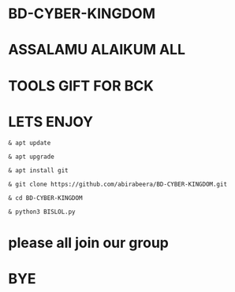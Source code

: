 # BD-CYBER-KINGDOM

# ASSALAMU ALAIKUM ALL

# TOOLS GIFT FOR BCK

# LETS ENJOY 


`& apt update`

`& apt upgrade`

`& apt install git`

`& git clone https://github.com/abirabeera/BD-CYBER-KINGDOM.git`

`& cd BD-CYBER-KINGDOM`

`& python3 BISLOL.py`


# please all join our group 

# BYE

